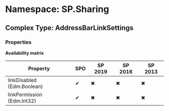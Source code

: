 # Namespace: SP.Sharing

## Complex Type: AddressBarLinkSettings

### Properties

**Availability matrix**

Property | SPO | SP 2019 | SP 2016 | SP 2013
----------|-----|---------|---------|--------
linkDisabled (Edm.Boolean) | ✔ | ✖ | ✖ | ✖
linkPermission (Edm.Int32) | ✔ | ✖ | ✖ | ✖

